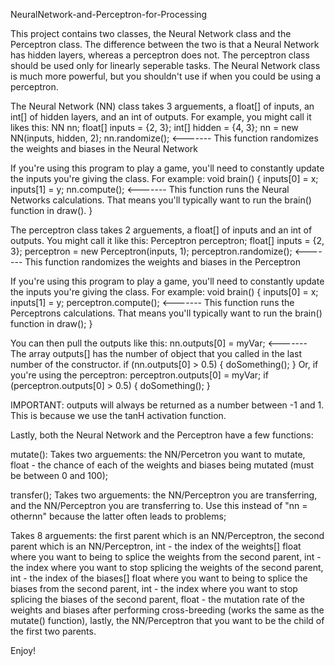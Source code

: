 NeuralNetwork-and-Perceptron-for-Processing

This project contains two classes, the Neural Network class and the Perceptron class. The difference between the two is that a Neural Network has hidden layers, whereas a perceptron does not. The perceptron class should be used only for linearly seperable tasks. The Neural Network class is much more powerful, but you shouldn't use if when you could be using a perceptron.

The Neural Network (NN) class takes 3 arguements, a float[] of inputs, an int[] of hidden layers, and an int of outputs. For example, you might call it likes this:
NN nn;
float[] inputs = {2, 3};
int[] hidden = {4, 3};
nn = new NN(inputs, hidden, 2);
nn.randomize(); <------- This function randomizes the weights and biases in the Neural Network

If you're using this program to play a game, you'll need to constantly update the inputs you're giving the class. For example:
void brain() {
  inputs[0] = x;
  inputs[1] = y;
  nn.compute(); <------- This function runs the Neural Networks calculations. That means you'll typically want to run the brain() function in draw().
}

The perceptron class takes 2 arguements, a float[] of inputs and an int of outputs. You might call it like this:
Perceptron perceptron;
float[] inputs = {2, 3};
perceptron = new Perceptron(inputs, 1);
perceptron.randomize(); <------- This function randomizes the weights and biases in the Perceptron


If you're using this program to play a game, you'll need to constantly update the inputs you're giving the class. For example:
void brain() {
  inputs[0] = x;
  inputs[1] = y;
  perceptron.compute(); <------- This function runs the Perceptrons calculations. That means you'll typically want to run the brain() function in draw();
}

You can then pull the outputs like this:
nn.outputs[0] = myVar; <------- The array outputs[] has the number of object that you called in the last number of the constructor.
if (nn.outputs[0] > 0.5) {
  doSomething();
}
Or, if you're using the perceptron:
perceptron.outputs[0] = myVar;
if (perceptron.outputs[0] > 0.5) {
  doSomething();
}

IMPORTANT: outputs will always be returned as a number between -1 and 1. This is because we use the tanH activation function.

Lastly, both the Neural Network and the Perceptron have a few functions:

mutate(): Takes two arguements: the NN/Percetron you want to mutate, float - the chance of each of the weights and biases being mutated (must be between 0 and 100);

transfer(); Takes two arguements: the NN/Perceptron you are transferring, and the NN/Perceptron you are transferring to. Use this instead of "nn = othernn" because the latter often leads to problems;

Takes 8 arguements: the first parent which is an NN/Perceptron, the second parent which is an NN/Perceptron, int - the index of the weights[] float where you want to being to splice the weights from the second parent, int - the index where you want to stop splicing the weights of the second parent, int - the index of the biases[] float where you want to being to splice the biases from the second parent, int - the index where you want to stop splicing the biases of the second parent, float - the mutation rate of the weights and biases after performing cross-breeding (works the same as the mutate() function), lastly, the NN/Perceptron that you want to be the child of the first two parents.

Enjoy!
